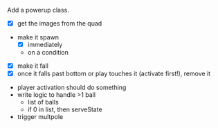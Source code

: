 Add a powerup class.
- [x] get the images from the quad
- make it spawn
    - [x] immediately
    - on a condition
- [x] make it fall
- [x] once it falls past bottom or play touches it (activate first!), remove it
- player activation should do something 
- write logic to handle >1 ball
    - list of balls
    - if 0 in list, then serveState
- trigger multpole